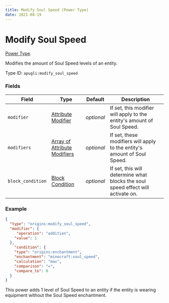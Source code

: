 ```yaml
---
title: Modify Soul Speed (Power Type)
date: 2021-08-19
---
```


# Modify Soul Speed

[Power Type](../power_types.md).

Modifies the amount of Soul Speed levels of an entity.

Type ID: `apugli:modify_soul_speed`

### Fields

Field  | Type | Default | Description
-------|------|---------|-------------
`modifier` | [Attribute Modifier](https://origins.readthedocs.io/en/latest/data_types/attribute_modifier/) | *optional* | If set, this modifier will apply to the entity's amount of Soul Speed.
`modifiers` | [Array of Attribute Modifiers](https://origins.readthedocs.io/en/latest/data_types/attribute_modifier/) | *optional* | If set, these modifiers will apply to the entity's amount of Soul Speed.
`block_condition` | [Block Condition](https://origins.readthedocs.io/en/latest/block_conditions/) | *optional* | If set, this will determine what blocks the soul speed effect will activate on.

### Example
```json
{
  "type": "origins:modify_soul_speed",
  "modifier": {
     "operation": "addition",
    "value": 1
  },
    "condition": {
    "type": "origins:enchantment",
    "enchantment": "minecraft:soul_speed",
    "calculation": "max",
    "comparison": "=",
    "compare_to": 0
  }
}
```
This power adds 1 level of Soul Speed to an entity if the entity is wearing equipment without the Soul Speed enchantment.